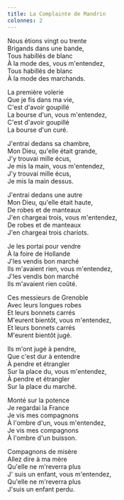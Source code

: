 ```yaml
---
title: La Complainte de Mandrin
colonnes: 2
---
```

Nous étions vingt ou trente  
Brigands dans une bande,  
Tous habillés de blanc  
À la mode des, vous m'entendez,  
Tous habillés de blanc  
À la mode des marchands.

La première volerie  
Que je fis dans ma vie,  
C'est d'avoir goupillé  
La bourse d'un, vous m'entendez,  
C'est d'avoir goupillé  
La bourse d'un curé.

J'entrai dedans sa chambre,  
Mon Dieu, qu'elle était grande,  
J'y trouvai mille écus,  
Je mis la main, vous m'entendez,  
J'y trouvai mille écus,  
Je mis la main dessus.

J'entrai dedans une autre  
Mon Dieu, qu'elle était haute,  
De robes et de manteaux  
J'en chargeai trois, vous m'entendez,  
De robes et de manteaux  
J'en chargeai trois chariots.

Je les portai pour vendre  
À la foire de Hollande  
J'les vendis bon marché  
Ils m'avaient rien, vous m'entendez,  
J'les vendis bon marché  
Ils m'avaient rien coûté.

Ces messieurs de Grenoble  
Avec leurs longues robes  
Et leurs bonnets carrés  
M'eurent bientôt, vous m'entendez,  
Et leurs bonnets carrés  
M'eurent bientôt jugé.

Ils m'ont jugé à pendre,  
Que c'est dur à entendre  
À pendre et étrangler  
Sur la place du, vous m'entendez,  
À pendre et étrangler  
Sur la place du marché.

Monté sur la potence  
Je regardai la France  
Je vis mes compagnons  
À l'ombre d'un, vous m'entendez,  
Je vis mes compagnons  
À l'ombre d'un buisson.

Compagnons de misère  
Allez dire à ma mère  
Qu'elle ne m'reverra plus  
J' suis un enfant, vous m'entendez,  
Qu'elle ne m'reverra plus  
J'suis un enfant perdu.
